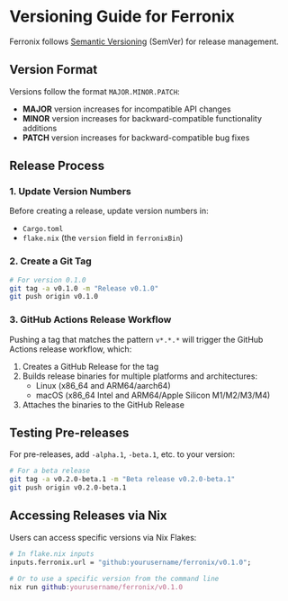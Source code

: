 # Versioning Guide for Ferronix

Ferronix follows [Semantic Versioning](https://semver.org/) (SemVer) for release management.

## Version Format

Versions follow the format `MAJOR.MINOR.PATCH`:

- **MAJOR** version increases for incompatible API changes
- **MINOR** version increases for backward-compatible functionality additions
- **PATCH** version increases for backward-compatible bug fixes

## Release Process

### 1. Update Version Numbers

Before creating a release, update version numbers in:
- `Cargo.toml`
- `flake.nix` (the `version` field in `ferronixBin`)

### 2. Create a Git Tag

```bash
# For version 0.1.0
git tag -a v0.1.0 -m "Release v0.1.0"
git push origin v0.1.0
```

### 3. GitHub Actions Release Workflow

Pushing a tag that matches the pattern `v*.*.*` will trigger the GitHub Actions release workflow, which:
1. Creates a GitHub Release for the tag
2. Builds release binaries for multiple platforms and architectures:
   - Linux (x86_64 and ARM64/aarch64)
   - macOS (x86_64 Intel and ARM64/Apple Silicon M1/M2/M3/M4)
3. Attaches the binaries to the GitHub Release

## Testing Pre-releases

For pre-releases, add `-alpha.1`, `-beta.1`, etc. to your version:

```bash
# For a beta release
git tag -a v0.2.0-beta.1 -m "Beta release v0.2.0-beta.1"
git push origin v0.2.0-beta.1
```

## Accessing Releases via Nix

Users can access specific versions via Nix Flakes:

```nix
# In flake.nix inputs
inputs.ferronix.url = "github:yourusername/ferronix/v0.1.0";

# Or to use a specific version from the command line
nix run github:yourusername/ferronix/v0.1.0
```